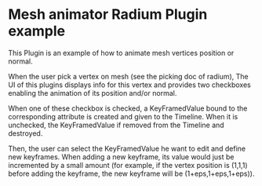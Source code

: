 # Mesh animator Radium Plugin example

This Plugin is an example of how to animate mesh vertices position or normal.

When the user pick a vertex on mesh (see the picking doc of radium),
The UI of this plugins displays info for this vertex and provides two
checkboxes enabling the animation of its position and/or normal.

When one of these checkbox is checked, a KeyFramedValue bound to the corresponding
attribute is created and given to the Timeline.
When it is unchecked, the KeyFramedValue if removed from the Timeline and destroyed.

Then, the user can select the KeyFramedValue he want to edit and define new keyframes.
When adding a new keyframe, its value would just be incremented by a small amount
(for example, if the vertex position is (1,1,1) before adding the keyframe,
the new keyframe will be (1+eps,1+eps,1+eps)).
